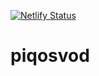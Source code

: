 [![Netlify Status](https://api.netlify.com/api/v1/badges/b1661399-dc43-4485-b71a-ceb3c076f04c/deploy-status)](https://app.netlify.com/sites/friendly-haibt-d1928a/deploys)
# piqosvod
